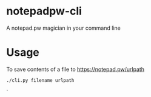 # notepadpw-cli
A notepad.pw magician in your command line

# Usage

To save contents of a file to https://notepad.pw/urlpath

```bash
./cli.py filename urlpath
```
`
